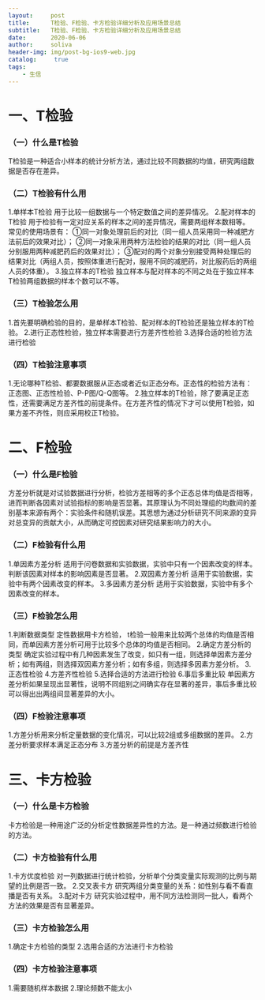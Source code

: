 ```yaml
---
layout:     post
title:      T检验、F检验、卡方检验详细分析及应用场景总结
subtitle:   T检验、F检验、卡方检验详细分析及应用场景总结
date:       2020-06-06
author:     soliva
header-img: img/post-bg-ios9-web.jpg
catalog: 	 true
tags:
    - 生信
---
```

# 一、T检验
### （一）什么是T检验
T检验是一种适合小样本的统计分析方法，通过比较不同数据的均值，研究两组数据是否存在差异。
### （二）T检验有什么用
1.单样本T检验
用于比较一组数据与一个特定数值之间的差异情况。
2.配对样本的T检验
用于检验有一定对应关系的样本之间的差异情况，需要两组样本数相等。
常见的使用场景有：
①同一对象处理前后的对比（同一组人员采用同一种减肥方法前后的效果对比）；
②同一对象采用两种方法检验的结果的对比（同一组人员分别服用两种减肥药后的效果对比）；
③配对的两个对象分别接受两种处理后的结果对比（两组人员，按照体重进行配对，服用不同的减肥药，对比服药后的两组人员的体重）。
3.独立样本的T检验
独立样本与配对样本的不同之处在于独立样本T检验两组数据的样本个数可以不等。
### （三）T检验怎么用
1.首先要明确检验的目的，是单样本T检验、配对样本的T检验还是独立样本的T检验。
2.进行正态性检验，独立样本需要进行方差齐性检验
3.选择合适的检验方法进行检验
### （四）T检验注意事项
1.无论哪种T检验、都要数据服从正态或者近似正态分布。正态性的检验方法有：正态图、正态性检验、P-P图/Q-Q图等。
2.独立样本的T检验，除了要满足正态性，还需要满足方差齐性的前提条件。在方差齐性的情况下才可以使用T检验，如果方差不齐性，则应采用校正T检验。
# 二、F检验
### （一）什么是F检验
方差分析就是对试验数据进行分析，检验方差相等的多个正态总体均值是否相等，进而判断各因素对试验指标的影响是否显著。其原理认为不同处理组的均数间的差别基本来源有两个：实验条件和随机误差。其思想为通过分析研究不同来源的变异对总变异的贡献大小，从而确定可控因素对研究结果影响力的大小。
### （二）F检验有什么用
1.单因素方差分析
适用于问卷数据和实验数据，实验中只有一个因素改变的样本。判断该因素对样本的影响因素是否显著。
2.双因素方差分析
适用于实验数据，实验中有两个因素改变的样本。
3.多因素方差分析
适用于实验数据，实验中有多个因素改变的样本。
### （三）F检验怎么用
1.判断数据类型
定性数据用卡方检验， t检验一般用来比较两个总体的均值是否相同，而单因素方差分析可用于比较多个总体的均值是否相同。
2.确定方差分析的类型
确定实验过程中有几种因素发生了改变，如只有一组，则选择单因素方差分析；如有两组，则选择双因素方差分析；如有多组，则选择多因素方差分析。
3.正态性检验
4.方差齐性检验
5.选择合适的方法进行检验
6.事后多重比较
单因素方差分析如果呈现出显著性，说明不同组别之间确实存在显著的差异，事后多重比较可以得出出两组间显著差异的大小。
### （四）F检验注意事项
1.方差分析用来分析定量数据的变化情况，可以比较2组或多组数据的差异。
2.方差分析要求样本满足正态分布
3.方差分析的前提是方差齐性
# 三、卡方检验
### （一）什么是卡方检验
卡方检验是一种用途广泛的分析定性数据差异性的方法。是一种通过频数进行检验的方法。
### （二）卡方检验有什么用
1.卡方优度检验
对一列数据进行统计检验，分析单个分类变量实际观测的比例与期望的比例是否一致。
2.交叉表卡方
研究两组分类变量的关系：如性别与看不看直播是否有关系。
3.配对卡方
研究实验过程中，用不同方法检测同一批人，看两个方法的效果是否有显著差异。
### （三）卡方检验怎么用
1.确定卡方检验的类型
2.选用合适的方法进行卡方检验
### （四）卡方检验注意事项
1.需要随机样本数据
2.理论频数不能太小